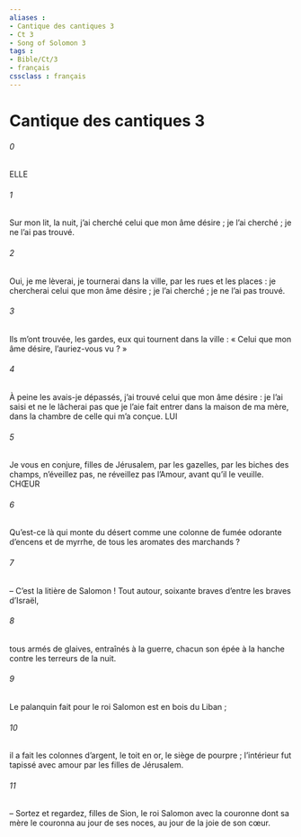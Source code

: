 ```yaml
---
aliases : 
- Cantique des cantiques 3
- Ct 3
- Song of Solomon 3
tags : 
- Bible/Ct/3
- français
cssclass : français
---
```


# Cantique des cantiques 3

###### 0
ELLE
###### 1
Sur mon lit, la nuit, j’ai cherché
celui que mon âme désire ;
je l’ai cherché ;
je ne l’ai pas trouvé.
###### 2
Oui, je me lèverai, je tournerai dans la ville,
par les rues et les places :
je chercherai
celui que mon âme désire ;
je l’ai cherché ;
je ne l’ai pas trouvé.
###### 3
Ils m’ont trouvée, les gardes,
eux qui tournent dans la ville :
« Celui que mon âme désire,
l’auriez-vous vu ? »
###### 4
À peine les avais-je dépassés,
j’ai trouvé celui que mon âme désire :
je l’ai saisi
et ne le lâcherai pas
que je l’aie fait entrer dans la maison de ma mère,
dans la chambre de celle qui m’a conçue.
LUI
###### 5
Je vous en conjure, filles de Jérusalem,
par les gazelles, par les biches des champs,
n’éveillez pas, ne réveillez pas l’Amour,
avant qu’il le veuille.
CHŒUR
###### 6
Qu’est-ce là
qui monte du désert
comme une colonne de fumée
odorante d’encens et de myrrhe,
de tous les aromates des marchands ?
###### 7
– C’est la litière de Salomon !
Tout autour, soixante braves
d’entre les braves d’Israël,
###### 8
tous armés de glaives,
entraînés à la guerre,
chacun son épée à la hanche
contre les terreurs de la nuit.
###### 9
Le palanquin fait pour le roi Salomon
est en bois du Liban ;
###### 10
il a fait les colonnes d’argent,
le toit en or, le siège de pourpre ;
l’intérieur fut tapissé avec amour
par les filles de Jérusalem.
###### 11
– Sortez et regardez, filles de Sion,
le roi Salomon
avec la couronne
dont sa mère le couronna
au jour de ses noces,
au jour de la joie de son cœur.
